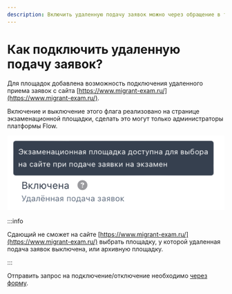 ```yaml
---
description: Включить удаленную подачу заявок можно через обращение в техподдержку
---
```


# Как подключить удаленную подачу заявок?

Для площадок добавлена возможность подключения удаленного приема заявок с сайта [https://www.migrant-exam.ru/](https://www.migrant-exam.ru/).

Включение и выключение этого флага реализовано на странице экзаменационной площадки, сделать это могут только администраторы платформы Flow.

![](<../.gitbook/assets/Снимок экрана 2024-11-26 в 10.39.47 (1).png>)

:::info

Cдающий не сможет на сайте [https://www.migrant-exam.ru/](https://www.migrant-exam.ru/) выбрать площадку, у которой удаленная подача заявок выключена, или архивную площадку.&#x20;

:::

Отправить запрос на подключение/отключение необходимо [через форму](https://forms.yandex.ru/cloud/662cbe9243f74fea695ffa27/).
